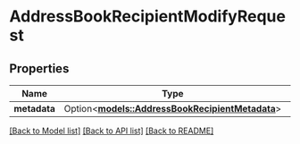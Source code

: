 # AddressBookRecipientModifyRequest

## Properties

Name | Type | Description | Notes
------------ | ------------- | ------------- | -------------
**metadata** | Option<[**models::AddressBookRecipientMetadata**](AddressBookRecipientMetadata.md)> |  | [optional]

[[Back to Model list]](../README.md#documentation-for-models) [[Back to API list]](../README.md#documentation-for-api-endpoints) [[Back to README]](../README.md)



